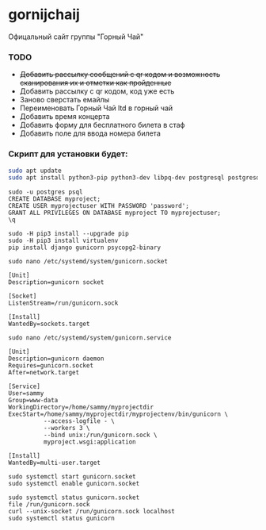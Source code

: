 # gornijchaij
Офицальный сайт группы "Горный Чай"

### TODO
- ~~Добавить рассылку сообщений с qr кодом и возможность сканирования их и отметки как пройденные~~
- Добавить рассылку с qr кодом, код уже есть
- Заново сверстать емайлы
- Переименовать Горный Чай ltd в горный чай
- Добавить время концерта
- Добавить форму для бесплатного билета в стаф
- Добавить поле для ввода номера билета

### Скрипт для установки будет:

```bash
sudo apt update
sudo apt install python3-pip python3-dev libpq-dev postgresql postgresql-contrib nginx curl
```

```
sudo -u postgres psql
CREATE DATABASE myproject;
CREATE USER myprojectuser WITH PASSWORD 'password';
GRANT ALL PRIVILEGES ON DATABASE myproject TO myprojectuser;
\q
```

```
sudo -H pip3 install --upgrade pip
sudo -H pip3 install virtualenv
pip install django gunicorn psycopg2-binary
```
```
sudo nano /etc/systemd/system/gunicorn.socket

[Unit]
Description=gunicorn socket

[Socket]
ListenStream=/run/gunicorn.sock

[Install]
WantedBy=sockets.target
```

```
sudo nano /etc/systemd/system/gunicorn.service

[Unit]
Description=gunicorn daemon
Requires=gunicorn.socket
After=network.target

[Service]
User=sammy
Group=www-data
WorkingDirectory=/home/sammy/myprojectdir
ExecStart=/home/sammy/myprojectdir/myprojectenv/bin/gunicorn \
          --access-logfile - \
          --workers 3 \
          --bind unix:/run/gunicorn.sock \
          myproject.wsgi:application

[Install]
WantedBy=multi-user.target
```

```
sudo systemctl start gunicorn.socket
sudo systemctl enable gunicorn.socket
```

```
sudo systemctl status gunicorn.socket
file /run/gunicorn.sock
curl --unix-socket /run/gunicorn.sock localhost
sudo systemctl status gunicorn
```



